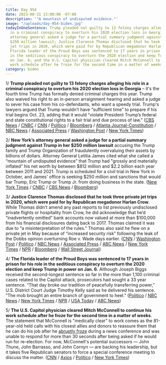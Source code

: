 ```yaml
---
title: Day 954
date: 2023-08-31 13:00:00 -07:00
description: '"A mountain of undisputed evidence."'
image: "/uploads/day-954-biden.jpg"
todayInOneSentence: Trump pleaded not guilty to 13 felony charges alleging his role
  in a criminal conspiracy to overturn his 2020 election loss in Georgia; New York’s
  attorney general asked a judge for a partial summary judgment against Trump in her
  $250 million lawsuit; Justice Clarence Thomas disclosed that he took three private
  jet trips in 2020, which were paid for by Republican megadonor Harlan Crow; the
  Florida leader of the Proud Boys was sentenced to 17 years in prison for his role
  in the seditious conspiracy to overturn the 2020 election and keep Trump in power
  on Jan. 6; and the U.S. Capitol physician cleared Mitch McConnell to continue his
  work schedule after he froze for the second time in a matter of weeks.
category: biden
---
```


1/ **Trump pleaded not guilty to 13 felony charges alleging his role in a criminal conspiracy to overturn his 2020 election loss in Georgia** – it's the fourth time Trump has formally denied criminal charges this year. Trump also waived his right to an in-person arraignment hearing and asked a judge to sever his case from his co-defendants, who want a speedy trial. Trump's lawyers argued that Trump wouldn't have “sufficient time” to prepare if his trial begins Oct. 23, adding that it would “violate President Trump’s federal and state constitutional rights to a fair trial and due process of law.” ([CBS News](https://www.cbsnews.com/news/trump-not-guilty-plea-fulton-county-wont-appear-for-arraignment/) / [CNBC](https://www.cnbc.com/2023/08/31/trump-asks-to-sever-georgia-election-case-from-co-defendants-seeking-speedy-trial.html) / [CNN](https://www.cnn.com/2023/08/31/politics/trump-not-guilty-plea-fulton-county/) / [Politico](https://www.politico.com/news/2023/08/31/trump-georgia-not-guilty-plea-00113612) / [Bloomberg](https://www.bloomberg.com/news/articles/2023-08-31/trump-pleads-not-guilty-in-georgia-election-conspiracy-case?sref=MIBMEEoj) / [Atlanta Journal-Constitution](https://www.ajc.com/politics/breaking-trump-pleads-not-guilty-waives-arraignment-in-fulton/CNYTZOJE6RGL7BTEOS2X2PNN2Y/) / [NBC News](https://www.nbcnews.com/politics/donald-trump/trump-not-guilty-plea-georgia-election-2020-rcna102762) / [Associated Press](https://apnews.com/article/trump-waives-arraignment-georgia-election-investigation-25a0d9cffd038eb88b805525c85ed0c5) / [Washington Post](https://www.washingtonpost.com/national-security/2023/08/31/trump-enters-plea-not-guilty-georgia-election-case/) / [New York Times](https://www.nytimes.com/2023/08/31/us/trump-not-guilty-plea-georgia.html))

2/ **New York’s attorney general asked a judge for a partial summary judgment against Trump in her $250 million lawsuit** accusing the Trump family and Trump Organization of fraudulently overvaluing their assets by billions of dollars. Attorney General Letitia James cited what she called a “mountain of undisputed evidence” that Trump had "grossly and materially inflated" his net worth by between $812 million and $2.2 billion each year between 2011 and 2021. Trump is scheduled for a civil trial in New York in October, and James' office is seeking $250 million and sanctions that would bar Trump, Eric Trump or Trump Jr. from doing business in the state. ([New York Times](https://www.nytimes.com/2023/08/30/nyregion/trump-james-civil-lawsuit-trial.html) / [CNBC](https://www.cnbc.com/2023/08/30/trump-fraud-case-new-york-attorney-general-seeks-summary-judgment.html) / [CBS News](https://www.cbsnews.com/news/trump-overstated-net-worth-2-2-billion-new-york-attorney-general/) / [Bloomberg](https://www.bloomberg.com/news/articles/2023-08-30/trump-inflated-assets-by-2-2-billion-ny-ag-says-in-fraud-case?sref=MIBMEEoj))

3/ **Justice Clarence Thomas disclosed that he took three private jet trips in 2020, which were paid for by Republican megadonor Harlan Crow**. While Thomas didn't amend any past reports to list previously undisclosed private flights or hospitality from Crow, he did  acknowledge that he’d “inadvertently omitted” bank accounts now valued at more than $100,000 from his financial disclosures dating back to 2017. Thomas claimed it was due to “a misinterpretation of the rules.” Thomas also said he flew on a private jet in May because of “increased security risk” following the leak of the Dobbs opinion overturning Roe v. Wade days earlier. ([CNN](https://www.cnn.com/2023/08/31/politics/thomas-alito-supreme-court-disclosures/) / [Washington Post](https://www.washingtonpost.com/politics/2023/08/31/clarence-thomas-alito-financial-disclosures/) / [Politico](https://www.politico.com/news/2023/08/31/clarence-thomas-disclosure-harlan-crow-00113609) / [NBC News](https://www.nbcnews.com/politics/supreme-court/justice-clarence-thomas-discloses-trips-paid-billionaire-harlan-crow-rcna102539) / [Associated Press](https://apnews.com/article/supreme-court-ethics-finances-justices-thomas-alito-08ec6e88a7c29c55c9d3991903ca0db7) / [ABC News](https://abcnews.go.com/Politics/clarence-thomas-discloses-2022-private-flights-harlan-crow/story?id=102834666) / [New York Times](https://www.nytimes.com/2023/08/31/us/thomas-financial-disclosures-scotus.html) / [NPR](https://www.npr.org/2023/08/31/1196993118/justices-thomas-alito-financial-disclosures) / [Bloomberg](https://www.bloomberg.com/news/articles/2023-08-31/justice-clarence-thomas-discloses-trips-paid-for-by-gop-donor?srnd=premium&sref=MIBMEEoj) / [Wall Street Journal](https://www.wsj.com/us-news/clarence-thomas-fires-back-at-allegations-of-ethical-breaches-4bd41c75?mod=hp_lead_pos2))

4/ **The Florida leader of the Proud Boys was sentenced to 17 years in prison for his role in the seditious conspiracy to overturn the 2020 election and keep Trump in power on Jan. 6**. Although Joseph Biggs received the second-longest sentence so far in the more than 1,100 criminal cases related to the Capitol attack, prosecutors had sought a 33 year sentence. “That day broke our tradition of peacefully transferring power,” U.S. District Court Judge Timothy Kelly said as he delivered his sentence. “The mob brought an entire branch of government to heel.” ([Politico](https://www.politico.com/news/2023/08/31/joe-biggs-proud-boys-leader-gets-17-year-prison-sentence-for-role-in-jan-6-attack-00113641) / [NBC News](https://www.nbcnews.com/politics/justice-department/proud-boy-joe-biggs-faces-decades-prison-jan-6-seditious-conspiracy-ca-rcna102597) / [New York Times](https://www.nytimes.com/2023/08/31/us/politics/proud-boys-joseph-biggs-sentenced-jan-6.html) / [NPR](https://www.npr.org/2023/08/31/1196972258/proud-boys-sentence-jan-6-joseph-biggs) / [USA Today](https://www.usatoday.com/story/news/politics/2023/08/31/proud-boys-joseph-biggs-zachary-rehl-jan-6-sentence/70717296007/) / [ABC News](https://abcnews.go.com/Politics/proud-boy-leaders-joe-biggs-zachary-rehl-sentenced/story?id=102832655))

5/ **The U.S. Capitol physician cleared Mitch McConnell to continue his work schedule after he froze for the second time in a matter of weeks**. The statement that McConnell is "medically clear" to work comes as the 81-year-old held calls with his closest allies and donors to reassure them that he can do his job after he [abruptly froze](https://whatthefuckjusthappenedtoday.com/2023/08/30/day-953/#3-mitch-mcconnell-%E2%80%93-again-%E2%80%93-froze-du) during a news conference and was unable to respond for more than 30 seconds after being asked if he would run for re-election. For now, McConnell's potential successors — John Thune, John Barrasso, and John Cornyn — are backing his leadership, but it takes five Republican senators to force a special conference meeting to discuss the matter. ([CNN](https://www.cnn.com/2023/08/31/politics/mitch-mcconnell-health/index.html) / [Axios](https://www.axios.com/2023/08/31/mcconnell-doctor-medically-clear) / [Politico](https://www.politico.com/news/2023/08/31/gop-senators-mcconnell-freeze-up-00113610) / [New York Times](https://www.nytimes.com/2023/08/31/us/mcconnell-successor-senate-leader.html))